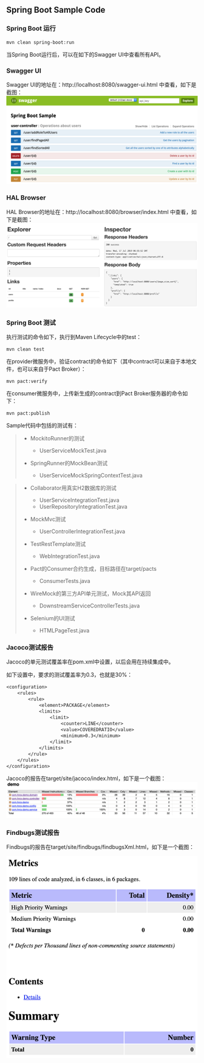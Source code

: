 ## Spring Boot Sample Code

### Spring Boot 运行
```
mvn clean spring-boot:run
```

当Spring Boot运行后，可以在如下的Swagger UI中查看所有API。

### Swagger UI

Swagger UI的地址在：http://localhost:8080/swagger-ui.html 中查看，如下是截图：
![swagger](./pix/swagger.png)

### HAL Browser

HAL Browser的地址在：http://localhost:8080/browser/index.html 中查看，如下是截图：
![hal](./pix/hal.png)

### Spring Boot 测试

执行测试的命令如下，执行到Maven Lifecycle中的test：
```
mvn clean test
```

在provider微服务中，验证contract的命令如下（其中contract可以来自于本地文件，也可以来自于Pact Broker）：
```
mvn pact:verify
```

在consumer微服务中，上传新生成的contract到Pact Broker服务器的命令如下：
```
mvn pact:publish
```


Sample代码中包括的测试有：
> * MockitoRunner的测试
>     * UserServiceMockTest.java
>
> * SpringRunner的MockBean测试
>     * UserServiceMockSpringContextTest.java

> * Collaborator用真实H2数据库的测试
>     * UserServiceIntegrationTest.java
>     * UserRepositoryIntegrationTest.java
>
> * MockMvc测试
>     * UserControllerIntegrationTest.java
>
> * TestRestTemplate测试
>     * WebIntegrationTest.java
>
> * Pact的Consumer合约生成，目标路径在target/pacts
>     * ConsumerTests.java
>
> * WireMock的第三方API单元测试，Mock其API返回
>     * DownstreamServiceControllerTests.java
>
> * Selenium的UI测试
>     * HTMLPageTest.java

### Jacoco测试报告

Jacoco的单元测试覆盖率在pom.xml中设置，以后会用在持续集成中。

如下设置中，要求的测试覆盖率为0.3，也就是30%：
```
<configuration>
    <rules>
        <rule>
            <element>PACKAGE</element>
			<limits>
				<limit>
				    <counter>LINE</counter>
					<value>COVEREDRATIO</value>
					<minimum>0.3</minimum>
				</limit>
			</limits>
        </rule>
    </rules>
</configuration>
```

Jacoco的报告在target/site/jacoco/index.html，如下是一个截图：
![jacoco](./pix/jacoco.png)

### Findbugs测试报告

Findbugs的报告在target/site/findbugs/findbugsXml.html，如下是一个截图：
<p float="left">
    <img src="./pix/findbugs.png" width=550 />
</p>


